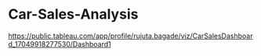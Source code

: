 # Car-Sales-Analysis
https://public.tableau.com/app/profile/rujuta.bagade/viz/CarSalesDashboard_17049918277530/Dashboard1
